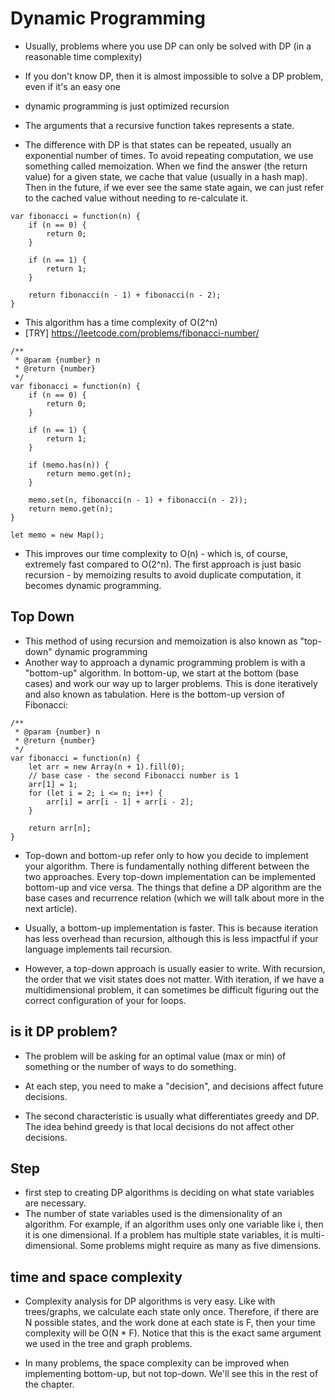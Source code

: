 # Dynamic Programming

- Usually, problems where you use DP can only be solved with DP (in a reasonable time complexity)
- If you don't know DP, then it is almost impossible to solve a DP problem, even if it's an easy one

- dynamic programming is just optimized recursion
- The arguments that a recursive function takes represents a state.
- The difference with DP is that states can be repeated, usually an exponential number of times. To avoid repeating computation, we use something called memoization. When we find the answer (the return value) for a given state, we cache that value (usually in a hash map). Then in the future, if we ever see the same state again, we can just refer to the cached value without needing to re-calculate it.

```
var fibonacci = function(n) {
    if (n == 0) {
        return 0;
    }

    if (n == 1) {
        return 1;
    }

    return fibonacci(n - 1) + fibonacci(n - 2);
}
```

- This algorithm has a time complexity of O(2^n)
- [TRY] https://leetcode.com/problems/fibonacci-number/

```
/**
 * @param {number} n
 * @return {number}
 */
var fibonacci = function(n) {
    if (n == 0) {
        return 0;
    }

    if (n == 1) {
        return 1;
    }

    if (memo.has(n)) {
        return memo.get(n);
    }

    memo.set(n, fibonacci(n - 1) + fibonacci(n - 2));
    return memo.get(n);
}

let memo = new Map();
```

- This improves our time complexity to O(n) - which is, of course, extremely fast compared to O(2^n). The first approach is just basic recursion - by memoizing results to avoid duplicate computation, it becomes dynamic programming.

## Top Down

- This method of using recursion and memoization is also known as "top-down" dynamic programming
- Another way to approach a dynamic programming problem is with a "bottom-up" algorithm. In bottom-up, we start at the bottom (base cases) and work our way up to larger problems. This is done iteratively and also known as tabulation. Here is the bottom-up version of Fibonacci:

```
/**
 * @param {number} n
 * @return {number}
 */
var fibonacci = function(n) {
    let arr = new Array(n + 1).fill(0);
    // base case - the second Fibonacci number is 1
    arr[1] = 1;
    for (let i = 2; i <= n; i++) {
        arr[i] = arr[i - 1] + arr[i - 2];
    }

    return arr[n];
}
```

- Top-down and bottom-up refer only to how you decide to implement your algorithm. There is fundamentally nothing different between the two approaches. Every top-down implementation can be implemented bottom-up and vice versa. The things that define a DP algorithm are the base cases and recurrence relation (which we will talk about more in the next article).

- Usually, a bottom-up implementation is faster. This is because iteration has less overhead than recursion, although this is less impactful if your language implements tail recursion.
- However, a top-down approach is usually easier to write. With recursion, the order that we visit states does not matter. With iteration, if we have a multidimensional problem, it can sometimes be difficult figuring out the correct configuration of your for loops.

## is it DP problem?

- The problem will be asking for an optimal value (max or min) of something or the number of ways to do something.
- At each step, you need to make a "decision", and decisions affect future decisions.

- The second characteristic is usually what differentiates greedy and DP. The idea behind greedy is that local decisions do not affect other decisions.

## Step

- first step to creating DP algorithms is deciding on what state variables are necessary.
- The number of state variables used is the dimensionality of an algorithm. For example, if an algorithm uses only one variable like i, then it is one dimensional. If a problem has multiple state variables, it is multi-dimensional. Some problems might require as many as five dimensions.

## time and space complexity

- Complexity analysis for DP algorithms is very easy. Like with trees/graphs, we calculate each state only once. Therefore, if there are N possible states, and the work done at each state is F, then your time complexity will be O(N \* F). Notice that this is the exact same argument we used in the tree and graph problems.

- In many problems, the space complexity can be improved when implementing bottom-up, but not top-down. We'll see this in the rest of the chapter.
